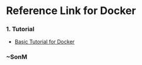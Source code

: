 # Reference Link for Docker

### 1. Tutorial
* [Basic Tutorial for Docker](https://docker-curriculum.com/)

### ~SonM
